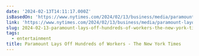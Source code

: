 ```yaml
---
date: '2024-02-13T14:11:17.000Z'
isBasedOn: 'https://www.nytimes.com/2024/02/13/business/media/paramount-layoffs.html'
link: 'https://www.nytimes.com/2024/02/13/business/media/paramount-layoffs.html'
slug: 2024-02-13-paramount-lays-off-hundreds-of-workers-the-new-york-times
tags:
  - entertainment
title: Paramount Lays Off Hundreds of Workers - The New York Times
---
```


